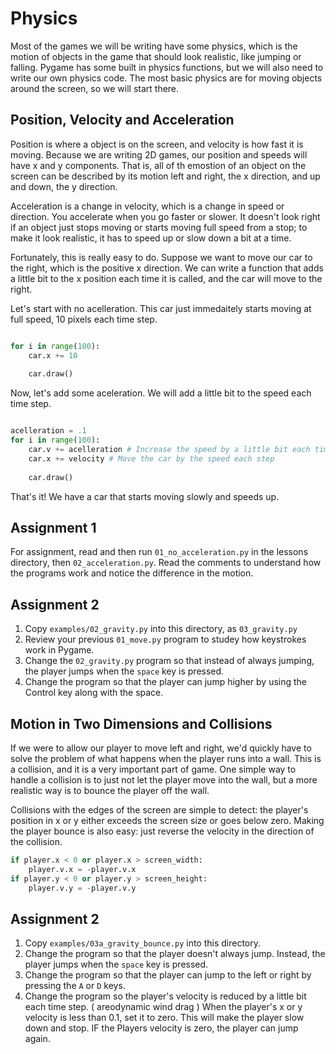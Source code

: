 # Physics

Most of the games we will be writing have some physics, which is the motion of
objects in the game that should look realistic, like jumping or falling. Pygame
has some built in physics functions, but we will also need to write our own
physics code. The most basic physics are for moving objects around the screen,
so we will start there. 

## Position, Velocity and Acceleration

Position is where a object is on the screen, and velocity is how fast it is
moving. Because we are writing 2D games, our position and speeds will have x and
y components. That is, all of th emostion of an object on the screen can be described
by its motion left and right, the x direction, and up and down, the y direction.

Acceleration is a change in velocity, which is a change in speed or direction.
You accelerate when you go faster or slower. It doesn't look right if an object
just stops moving or starts moving full speed from a stop; to make it look
realistic, it has to speed up or slow down a bit at a time. 

Fortunately, this is really easy to do. Suppose we want to move our car to the right, 
which is the positive x direction. We can write a function that adds a little bit to the
x position each time it is called, and the car will move to the right. 

Let's start with no acelleration. This car just immedaitely starts moving at full speed, 
10 pixels each time step. 
```python

for i in range(100):
    car.x += 10
    
    car.draw()

```

Now, let's add some aceleration. We will add a little bit to the speed each time step. 
```python

acelleration = .1
for i in range(100):
    car.v += acelleration # Increase the speed by a little bit each time step
    car.x += velocity # Move the car by the speed each step
    
    car.draw()

```

That's it! We have a car that starts moving slowly and speeds up.

## Assignment 1

For assignment, read and then run `01_no_acceleration.py` in the lessons directory, 
then `02_acceleration.py`. Read the comments to understand how the programs work and notice 
the difference in the motion. 

## Assignment 2

1. Copy `examples/02_gravity.py` into this directory, as `03_gravity.py`
2. Review your previous `01_move.py` program to studey how keystrokes work in Pygame.
3. Change the `02_gravity.py` program so that instead of always jumping, the
   player jumps when the `space` key is pressed.
4. Change the program so that the player can jump higher by using the Control
   key along with the space. 

## Motion in Two Dimensions and Collisions

If we were to allow our player to move left and right, we'd quickly have to
solve the problem of what happens when the player runs into a wall. This is a
collision, and it is a very important part of game. One simple way to handle a
collision is to just not let the player move into the wall, but a more realistic
way is to bounce the player off the wall.

Collisions with the edges of the screen are simple to detect: the player's position in x or y either
exceeds the screen size or goes below zero. Making the player bounce is also easy: just reverse the
velocity in the direction of the collision. 

```python
if player.x < 0 or player.x > screen_width:
    player.v.x = -player.v.x
if player.y < 0 or player.y > screen_height:
    player.v.y = -player.v.y
```

## Assignment 2

1. Copy `examples/03a_gravity_bounce.py` into this directory.
2. Change the program so that the player doesn't always jump. Instead, the player
   jumps when the `space` key is pressed.
3. Change the program so that the player can jump to the left or right by pressing
   the `A` or `D` keys.
4. Change the program so the player's velocity is reduced by a little bit each
   time step. ( areodynamic wind drag ) When the player's x or y velocity is
   less than 0.1, set it to zero. This will make the player slow down and stop.
   IF the Players velocity is zero, the player can jump again. 



